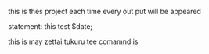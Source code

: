 this is thes project
each time every out put will be appeared 

statement: 
this test $date;

this is may zettai tukuru 
tee comamnd is 